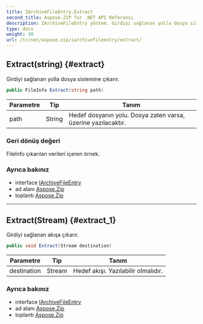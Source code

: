 ```yaml
---
title: IArchiveFileEntry.Extract
second_title: Aspose.ZIP for .NET API Referansı
description: IArchiveFileEntry yöntem. Girdiyi sağlanan yolla dosya sistemine çıkarır.
type: docs
weight: 30
url: /tr/net/aspose.zip/iarchivefileentry/extract/
---
```

## Extract(string) {#extract}

Girdiyi sağlanan yolla dosya sistemine çıkarır.

```csharp
public FileInfo Extract(string path)
```

| Parametre | Tip | Tanım |
| --- | --- | --- |
| path | String | Hedef dosyanın yolu. Dosya zaten varsa, üzerine yazılacaktır. |

### Geri dönüş değeri

FileInfo çıkarılan verileri içeren örnek.

### Ayrıca bakınız

* interface [IArchiveFileEntry](../)
* ad alanı [Aspose.Zip](../../iarchivefileentry/)
* toplantı [Aspose.Zip](../../../)

---

## Extract(Stream) {#extract_1}

Girdiyi sağlanan akışa çıkarır.

```csharp
public void Extract(Stream destination)
```

| Parametre | Tip | Tanım |
| --- | --- | --- |
| destination | Stream | Hedef akışı. Yazılabilir olmalıdır. |

### Ayrıca bakınız

* interface [IArchiveFileEntry](../)
* ad alanı [Aspose.Zip](../../iarchivefileentry/)
* toplantı [Aspose.Zip](../../../)


